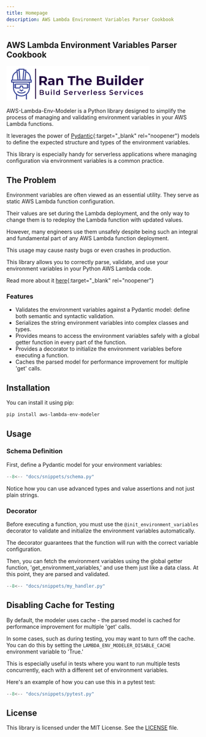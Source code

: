```yaml
---
title: Homepage
description: AWS Lambda Environment Variables Parser Cookbook
---
```

## **AWS Lambda Environment Variables Parser Cookbook**

[<img alt="alt_text" src="./media/banner.png" />](https://www.ranthebuilder.cloud/)

AWS-Lambda-Env-Modeler is a Python library designed to simplify the process of managing and validating environment variables in your AWS Lambda functions.

It leverages the power of [Pydantic](https://pydantic-docs.helpmanual.io/){:target="_blank" rel="noopener"} models to define the expected structure and types of the environment variables.

This library is especially handy for serverless applications where managing configuration via environment variables is a common practice.

## **The Problem**

Environment variables are often viewed as an essential utility. They serve as static AWS Lambda function configuration.

Their values are set during the Lambda deployment, and the only way to change them is to redeploy the Lambda function with updated values.

However, many engineers use them unsafely despite being such an integral and fundamental part of any AWS Lambda function deployment.

This usage may cause nasty bugs or even crashes in production.

This library allows you to correctly parse, validate, and use your environment variables in your Python AWS Lambda code.

Read more about it [here](https://www.ranthebuilder.cloud/post/aws-lambda-cookbook-environment-variables){:target="_blank" rel="noopener"}

### **Features**

- Validates the environment variables against a Pydantic model: define both semantic and syntactic validation.
- Serializes the string environment variables into complex classes and types.
- Provides means to access the environment variables safely with a global getter function in every part of the function.
- Provides a decorator to initialize the environment variables before executing a function.
- Caches the parsed model for performance improvement for multiple 'get' calls.

## Installation

You can install it using pip:

```bash
pip install aws-lambda-env-modeler
```

## Usage

### Schema Definition

First, define a Pydantic model for your environment variables:

```python title="schema.py"
--8<-- "docs/snippets/schema.py"
```

Notice how you can use advanced types and value assertions and not just plain strings.

### Decorator

Before executing a function, you must use the `@init_environment_variables` decorator to validate and initialize the environment variables automatically.

The decorator guarantees that the function will run with the correct variable configuration.

Then, you can fetch the environment variables using the global getter function, 'get_environment_variables,' and use them just like a data class. At this point, they are parsed and validated.

```python hl_lines="7 17 19" title="my_handler.py"
--8<-- "docs/snippets/my_handler.py"
```

## Disabling Cache for Testing

By default, the modeler uses cache - the parsed model is cached for performance improvement for multiple 'get' calls.

In some cases, such as during testing, you may want to turn off the cache. You can do this by setting the `LAMBDA_ENV_MODELER_DISABLE_CACHE` environment variable to 'True.'

This is especially useful in tests where you want to run multiple tests concurrently, each with a different set of environment variables.

Here's an example of how you can use this in a pytest test:

```python hl_lines="8 26" title="pytest.py"
--8<-- "docs/snippets/pytest.py"
```

## License

This library is licensed under the MIT License. See the [LICENSE](https://github.com/ran-isenberg/aws-lambda-env-modeler/blob/main/LICENSE) file.
